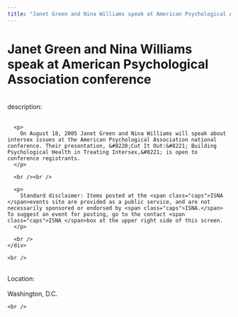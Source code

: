 ```yaml
---
title: "Janet Green and Nina Williams speak at American Psychological Association conference"
---
```


# Janet Green and Nina Williams speak at American Psychological Association conference

<div class="flexinode-body flexinode-2">
  <div class="flexinode-textarea-1">
    <div class="form-item">
      <br /> <label>description:</label><br /><br /> 
      
      <p>
        On August 18, 2005 Janet Green and Nina Williams will speak about intersex issues at the American Psychological Association national conference. Their presentation, &#8220;Cut It Out:&#8221; Building Psychological Health in Treating Intersex,&#8221; is open to conference registrants.
      </p>
      
      <br /><br />
      
      <p>
        Standard disclaimer: Items posted at the <span class="caps">ISNA </span>events site are provided as a public service, and are not necessarily sponsored or endorsed by <span class="caps">ISNA.</span> To suggest an event for posting, go to the contact <span class="caps">ISNA </span>box at the upper right side of this screen.
      </p>
      
      <br />
    </div>
    
    <br />
  </div>
  
  <div class="flexinode-textfield-2">
    <div class="form-item">
      <br /> <label>Location:</label><br /><br /> Washington, D.C.<br />
    </div>
    
    <br />
  </div>
</div>
